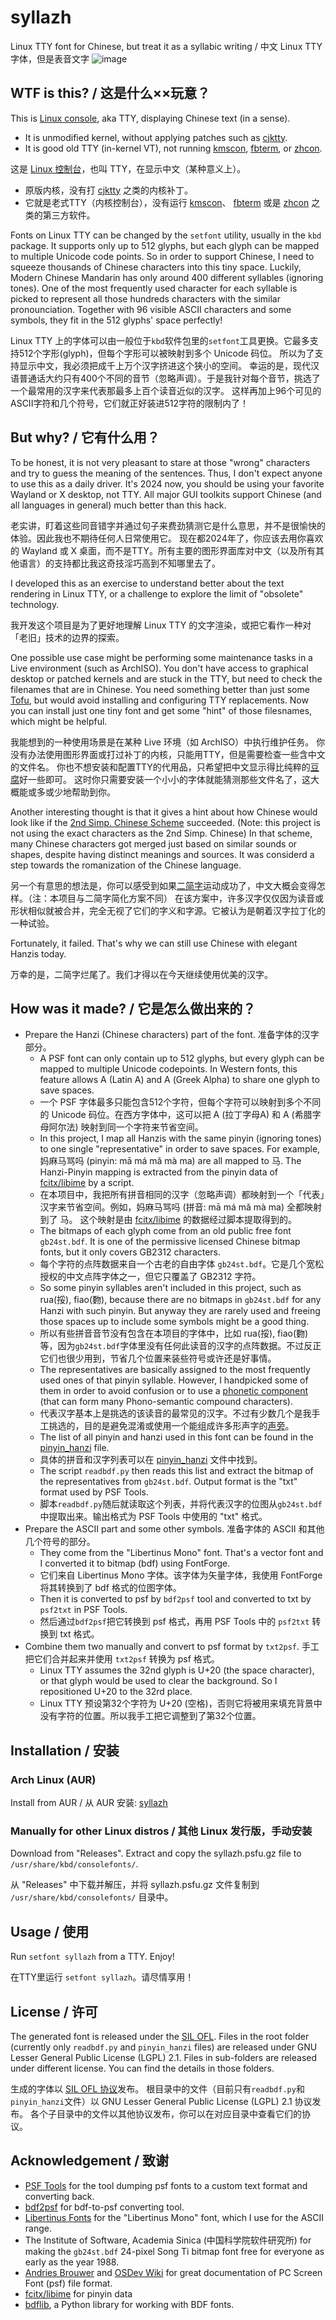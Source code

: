# syllazh
Linux TTY font for Chinese, but treat it as a syllabic writing / 中文 Linux TTY 字体，但是表音文字
![image](https://github.com/oldherl/syllazh/assets/172495/9b7509ba-86ab-446f-ac61-b19711796110)

## WTF is this? / 这是什么××玩意？
This is [Linux console](https://wiki.archlinux.org/title/Linux_console), aka TTY, displaying Chinese text (in a sense).
- It is unmodified kernel, without applying patches such as [cjktty](https://github.com/zhmars/cjktty-patches).
- It is good old TTY (in-kernel VT), not running [kmscon](http://www.freedesktop.org/wiki/Software/kmscon), [fbterm](https://salsa.debian.org/debian/fbterm), or [zhcon](https://zhcon.sourceforge.net/).
  
这是 [Linux 控制台](https://wiki.archlinux.org/title/Linux_console)，也叫 TTY，在显示中文（某种意义上）。
- 原版内核，没有打 [cjktty](https://github.com/zhmars/cjktty-patches) 之类的内核补丁。
- 它就是老式TTY（内核控制台），没有运行 [kmscon](http://www.freedesktop.org/wiki/Software/kmscon)、 [fbterm](https://salsa.debian.org/debian/fbterm) 或是 [zhcon](https://zhcon.sourceforge.net/) 之类的第三方软件。

Fonts on Linux TTY can be changed by the `setfont` utility, usually in the `kbd` package. It supports only up to 512 glyphs, but each glyph can be mapped to multiple Unicode code points.
So in order to support Chinese, I need to squeeze thousands of Chinese characters into this tiny space.
Luckily, Modern Chinese Mandarin has only around 400 different syllables (ignoring tones).
One of the most frequently used character for each syllable is picked to represent all those hundreds characters with the similar pronounciation.
Together with 96 visible ASCII characters and some symbols, they fit in the 512 glyphs' space perfectly!

Linux TTY 上的字体可以由一般位于`kbd`软件包里的`setfont`工具更换。它最多支持512个字形(glyph)，但每个字形可以被映射到多个 Unicode 码位。
所以为了支持显示中文，我必须把成千上万个汉字挤进这个狭小的空间。
幸运的是，现代汉语普通话大约只有400个不同的音节（忽略声调）。于是我针对每个音节，挑选了一个最常用的汉字来代表那最多上百个读音近似的汉字。
这样再加上96个可见的ASCII字符和几个符号，它们就正好装进512字符的限制内了！

## But why? / 它有什么用？
To be honest, it is not very pleasant to stare at those "wrong" characters and try to guess the meaning of the sentences. Thus, I don't expect anyone to use this as a daily driver.
It's 2024 now, you should be using your favorite Wayland or X desktop, not TTY. All major GUI toolkits support Chinese (and all languages in general) much better than this hack.

老实讲，盯着这些同音错字并通过句子来费劲猜测它是什么意思，并不是很愉快的体验。因此我也不期待任何人日常使用它。
现在都2024年了，你应该去用你喜欢的 Wayland 或 X 桌面，而不是TTY。所有主要的图形界面库对中文（以及所有其他语言）的支持都比我这奇技淫巧高到不知哪里去了。

I developed this as an exercise to understand better about the text rendering in Linux TTY, or a challenge to explore the limit of "obsolete" technology.

我开发这个项目是为了更好地理解 Linux TTY 的文字渲染，或把它看作一种对「老旧」技术的边界的探索。

One possible use case might be performing some maintenance tasks in a Live environment (such as ArchISO).
You don't have access to graphical desktop or patched kernels and are stuck in the TTY, but need to check the filenames that are in Chinese.
You need something better than just some [Tofu](https://fonts.google.com/knowledge/glossary/tofu), but would avoid installing and configuring TTY replacements.
Now you can install just one tiny font and get some "hint" of those filesnames, which might be helpful.

我能想到的一种使用场景是在某种 Live 环境（如 ArchISO）中执行维护任务。
你没有办法使用图形界面或打过补丁的内核，只能用TTY，但是需要检查一些含中文的文件名。
你也不想安装和配置TTY的代用品，只希望把中文显示得比纯粹的[豆腐](https://blog.justfont.com/2017/06/font-chat-room-1-noto-serif-cjk/)好一些即可。
这时你只需要安装一个小小的字体就能猜测那些文件名了，这大概能或多或少地帮助到你。

Another interesting thought is that it gives a hint about how Chinese would look like if the [2nd Simp. Chinese Scheme](https://en.wikipedia.org/wiki/Second_round_of_simplified_Chinese_characters) succeeded.
(Note: this project is not using the exact characters as the 2nd Simp. Chinese)
In that scheme, many Chinese characters got merged just based on similar sounds or shapes, despite having distinct meanings and sources. It was considerd a step towards the romanization of the Chinese language.

另一个有意思的想法是，你可以感受到如果[二简字](https://zh.wikipedia.org/zh-cn/%E4%BA%8C%E7%AE%80%E5%AD%97)运动成功了，中文大概会变得怎样。（注：本项目与二简字简化方案不同）
在该方案中，许多汉字仅仅因为读音或形状相似就被合并，完全无视了它们的字义和字源。它被认为是朝着汉字拉丁化的一种试验。

Fortunately, it failed. That's why we can still use Chinese with elegant Hanzis today.

万幸的是，二简字烂尾了。我们才得以在今天继续使用优美的汉字。

## How was it made? / 它是怎么做出来的？
- Prepare the Hanzi (Chinese characters) part of the font. 准备字体的汉字部分。
  - A PSF font can only contain up to 512 glyphs, but every glyph can be mapped to multiple Unicode codepoints.
  In Western fonts, this feature allows A (Latin A) and Α (Greek Alpha) to share one glyph to save spaces.
  - 一个 PSF 字体最多只能包含512个字符，但每个字符可以映射到多个不同的 Unicode 码位。在西方字体中，这可以把 A (拉丁字母A) 和 Α (希腊字母阿尔法) 映射到同一个字符来节省空间。
  - In this project, I map all Hanzis with the same pinyin (ignoring tones) to one single "representative" in order to save spaces. For example, 妈麻马骂吗 (pinyin: mā má mǎ mà ma) are all mapped to 马.
  The Hanzi-Pinyin mapping is extracted from the pinyin data of [fcitx/libime](https://github.com/fcitx/libime) by a script.
  - 在本项目中，我把所有拼音相同的汉字（忽略声调）都映射到一个「代表」汉字来节省空间。例如，妈麻马骂吗 (拼音: mā má mǎ mà ma) 全都映射到了 马。
  这个映射是由 [fcitx/libime](https://github.com/fcitx/libime) 的数据经过脚本提取得到的。
  - The bitmaps of each glyph come from an old public free font `gb24st.bdf`. It is one of the permissive licensed Chinese bitmap fonts, but it only covers GB2312 characters.
  - 每个字符的点阵数据来自一个古老的自由字体 `gb24st.bdf`。它是几个宽松授权的中文点阵字体之一，但它只覆盖了 GB2312 字符。
  - So some pinyin syllables aren't included in this project, such as rua(挼), fiao(覅), because there are no bitmaps in `gb24st.bdf` for any Hanzi with such pinyin. But anyway they are rarely used and freeing those spaces up to include some symbols might be a good thing.
  - 所以有些拼音音节没有包含在本项目的字体中，比如 rua(挼), fiao(覅) 等，因为`gb24st.bdf`字体里没有任何此读音的汉字的点阵数据。不过反正它们也很少用到，节省几个位置来装些符号或许还是好事情。
  - The representatives are basically assigned to the most frequently used ones of that pinyin syllable. However, I handpicked some of them in order to avoid confusion or to use a [phonetic component](https://en.wikipedia.org/wiki/Chinese_character_classification#Phonetic_loan_characters) (that can form many Phono-semantic compound characters).
  - 代表汉字基本上是挑选的该读音的最常见的汉字。不过有少数几个是我手工挑选的，目的是避免混淆或使用一个能组成许多形声字的[声旁](https://zh.wikipedia.org/wiki/%E5%85%AD%E6%9B%B8#%E5%BD%A2%E8%81%B2)。
  - The list of all pinyin and hanzi used in this font can be found in the [pinyin_hanzi](./pinyin_hanzi) file.
  - 具体的拼音和汉字列表可以在 [pinyin_hanzi](./pinyin_hanzi) 文件中找到。
  - The script `readbdf.py` then reads this list and extract the bitmap of the representatives from `gb24st.bdf`. Output format is the "txt" format used by PSF Tools.
  - 脚本`readbdf.py`随后就读取这个列表，并将代表汉字的位图从`gb24st.bdf`中提取出来。输出格式为 PSF Tools 中使用的 "txt" 格式。
- Prepare the ASCII part and some other symbols. 准备字体的 ASCII 和其他几个符号的部分。
  - They come from the "Libertinus Mono" font. That's a vector font and I converted it to bitmap (bdf) using FontForge.
  - 它们来自 Libertinus Mono 字体。该字体为矢量字体，我使用 FontForge 将其转换到了 bdf 格式的位图字体。
  - Then it is converted to psf by `bdf2psf` tool and converted to txt by `psf2txt` in PSF Tools.
  - 然后通过`bdf2psf`把它转换到 psf 格式，再用 PSF Tools 中的 `psf2txt` 转换到 txt 格式。
- Combine them two manually and convert to psf format by `txt2psf`. 手工把它们合并起来并使用 `txt2psf` 转换为 psf 格式。
  - Linux TTY assumes the 32nd glyph is U+20 (the space character), or that glyph would be used to clear the background. So I repositioned U+20 to the 32rd place.
  - Linux TTY 预设第32个字符为 U+20 (空格)，否则它将被用来填充背景中没有字符的位置。所以我手工把它调整到了第32个位置。

## Installation / 安装
### Arch Linux (AUR)
Install from AUR / 从 AUR 安装: [syllazh](https://aur.archlinux.org/packages/syllazh)
### Manually for other Linux distros / 其他 Linux 发行版，手动安装
Download from "Releases". Extract and copy the syllazh.psfu.gz file to `/usr/share/kbd/consolefonts/`. 

从 "Releases" 中下载并解压，并将 syllazh.psfu.gz 文件复制到 `/usr/share/kbd/consolefonts/` 目录中。

## Usage / 使用
Run `setfont syllazh` from a TTY. Enjoy!

在TTY里运行 `setfont syllazh`。请尽情享用！

## License / 许可
The generated font is released under the [SIL OFL](./output/OFL.txt).
Files in the root folder (currently only `readbdf.py` and `pinyin_hanzi` files) are released under GNU Lesser General Public License (LGPL) 2.1.
Files in sub-folders are released under different license. You can find the details in those folders.

生成的字体以 [SIL OFL 协议](./output/OFL.txt)发布。
根目录中的文件（目前只有`readbdf.py`和`pinyin_hanzi`文件）以 GNU Lesser General Public License (LGPL) 2.1 协议发布。
各个子目录中的文件以其他协议发布，你可以在对应目录中查看它们的协议。

## Acknowledgement / 致谢
- [PSF Tools](https://www.seasip.info/Unix/PSF/) for the tool dumping psf fonts to a custom text format and converting back.
- [bdf2psf](https://packages.debian.org/unstable/bdf2psf) for bdf-to-psf converting tool.
- [Libertinus Fonts](https://github.com/alerque/libertinus) for the "Libertinus Mono" font, which I use for the ASCII range.
- The Institute of Software, Academia Sinica (中国科学院软件研究所) for making the `gb24st.bdf` 24-pixel Song Ti bitmap font free for everyone as early as the year 1988.
- [Andries Brouwer](https://www.win.tue.nl/~aeb/linux/kbd/font-formats.html) and [OSDev Wiki](https://wiki.osdev.org/PC_Screen_Font) for great documentation of PC Screen Font (psf) file format.
- [fcitx/libime](https://github.com/fcitx/libime) for pinyin data
- [bdflib](https://bdflib.readthedocs.io/en/stable/index.html), a Python library for working with BDF fonts.
